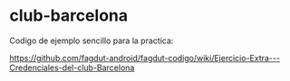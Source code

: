 # club-barcelona
Codigo de ejemplo sencillo para la practica:

https://github.com/fagdut-android/fagdut-codigo/wiki/Ejercicio-Extra---Credenciales-del-club-Barcelona
